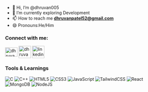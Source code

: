 - 👋 Hi, I’m @dhruvan005
- 🌱 I’m currently exploring Development
- 📫 How to reach me **dhruvanpatel52@gmail.com**
- 😄 Pronouns:He/Him

<h3 align="left">Connect with me:</h3>
<p align="left">
<a href="https://instagram.com/dhruvan_05" target="blank"><img align="center" src="https://raw.githubusercontent.com/rahuldkjain/github-profile-readme-generator/master/src/images/icons/Social/instagram.svg" alt="dhruvan_05" height="30" width="40" /></a>
<a href="https://x.com/PatelDhruvan4" target="blank"><img align="center" src="https://img.icons8.com/ios-filled/50/twitterx.png" alt="dhruvan" height="40" width="40" /></a>
<a href="https://www.linkedin.com/in/dhruvan-patel/" target="blank"><img align="center" style="background-color:#ffffff" src="https://img.icons8.com/fluency/50/linkedin.png" alt="linkedin" height="40" width="40" /></a>
</p>
<h3 align="left">Tools & Learnings </h3>

  ![C](https://img.shields.io/badge/c-%2300599C.svg?style=for-the-badge&logo=c&logoColor=white)
  ![C++](https://img.shields.io/badge/c++-%2300599C.svg?style=for-the-badge&logo=c%2B%2B&logoColor=white)
  ![HTML5](https://img.shields.io/badge/html5-%23E34F26.svg?style=for-the-badge&logo=html5&logoColor=white)
  ![CSS3](https://img.shields.io/badge/css3-%231572B6.svg?style=for-the-badge&logo=css3&logoColor=white)
  ![JavaScript](https://img.shields.io/badge/javascript-%23323330.svg?style=for-the-badge&logo=javascript&logoColor=%23F7DF1E)
  ![TailwindCSS](https://img.shields.io/badge/tailwindcss-%2338B2AC.svg?style=for-the-badge&logo=tailwind-css&logoColor=white)
  ![React](https://img.shields.io/badge/react-%2320232a.svg?style=for-the-badge&logo=react&logoColor=%2361DAFB)
  ![MongoDB](https://img.shields.io/badge/MongoDB-%234ea94b.svg?style=for-the-badge&logo=mongodb&logoColor=white)
  ![NodeJS](https://img.shields.io/badge/node.js-6DA55F?style=for-the-badge&logo=node.js&logoColor=white)

